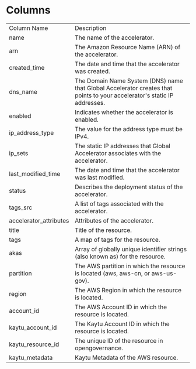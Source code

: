 # Columns  

<table>
	<tr><td>Column Name</td><td>Description</td></tr>
	<tr><td>name</td><td>The name of the accelerator.</td></tr>
	<tr><td>arn</td><td>The Amazon Resource Name (ARN) of the accelerator.</td></tr>
	<tr><td>created_time</td><td>The date and time that the accelerator was created.</td></tr>
	<tr><td>dns_name</td><td>The Domain Name System (DNS) name that Global Accelerator creates that points to your accelerator&#39;s static IP addresses.</td></tr>
	<tr><td>enabled</td><td>Indicates whether the accelerator is enabled.</td></tr>
	<tr><td>ip_address_type</td><td>The value for the address type must be IPv4.</td></tr>
	<tr><td>ip_sets</td><td>The static IP addresses that Global Accelerator associates with the accelerator.</td></tr>
	<tr><td>last_modified_time</td><td>The date and time that the accelerator was last modified.</td></tr>
	<tr><td>status</td><td>Describes the deployment status of the accelerator.</td></tr>
	<tr><td>tags_src</td><td>A list of tags associated with the accelerator.</td></tr>
	<tr><td>accelerator_attributes</td><td>Attributes of the accelerator.</td></tr>
	<tr><td>title</td><td>Title of the resource.</td></tr>
	<tr><td>tags</td><td>A map of tags for the resource.</td></tr>
	<tr><td>akas</td><td>Array of globally unique identifier strings (also known as) for the resource.</td></tr>
	<tr><td>partition</td><td>The AWS partition in which the resource is located (aws, aws-cn, or aws-us-gov).</td></tr>
	<tr><td>region</td><td>The AWS Region in which the resource is located.</td></tr>
	<tr><td>account_id</td><td>The AWS Account ID in which the resource is located.</td></tr>
	<tr><td>kaytu_account_id</td><td>The Kaytu Account ID in which the resource is located.</td></tr>
	<tr><td>kaytu_resource_id</td><td>The unique ID of the resource in opengovernance.</td></tr>
	<tr><td>kaytu_metadata</td><td>Kaytu Metadata of the AWS resource.</td></tr>
</table>